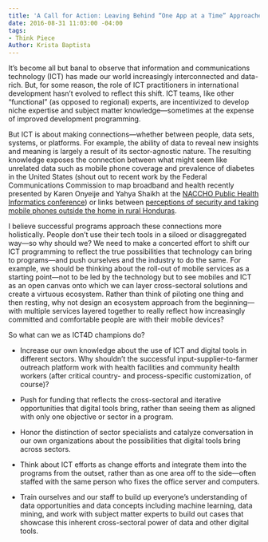 ```yaml
---
title: 'A Call for Action: Leaving Behind “One App at a Time” Approaches'
date: 2016-08-31 11:03:00 -04:00
tags:
- Think Piece
Author: Krista Baptista
---
```


It’s become all but banal to observe that information and communications technology (ICT) has made our world increasingly interconnected and data-rich. But, for some reason, the role of ICT practitioners in international development hasn’t evolved to reflect this shift. ICT teams, like other “functional” (as opposed to regional) experts, are incentivized to develop niche expertise and subject matter knowledge—sometimes at the expense of improved development programming.

<!--more-->

But ICT is about making connections—whether between people, data sets, systems, or platforms. For example, the ability of data to reveal new insights and meaning is largely a result of its sector-agnostic nature. The resulting knowledge exposes the connection between what might seem like unrelated data such as mobile phone coverage and prevalence of diabetes in the United States (shout out to recent work by the Federal Communications Commission to map broadband and health recently presented by Karen Onyeije and Yahya Shaikh at the [NACCHO Public Health Informatics conference](http://phiconference.org/)) or links between [perceptions of security and taking mobile phones outside the home in rural Honduras](http://dai-global-digital.com/honduras-digital-insights.html).

I believe successful programs approach these connections more holistically. People don’t use their tech tools in a siloed or disaggregated way—so why should we? We need to make a concerted effort to shift our ICT programming to reflect the true possibilities that technology can bring to programs—and push ourselves and the industry to do the same. For example, we should be thinking about the roll-out of mobile services as a starting point—not to be led by the technology but to see mobiles and ICT as an open canvas onto which we can layer cross-sectoral solutions and create a virtuous ecosystem. Rather than think of piloting one thing and then resting, why not design an ecosystem approach from the beginning—with multiple services layered together to really reflect how increasingly committed and comfortable people are with their mobile devices?

So what can we as ICT4D champions do?

* Increase our own knowledge about the use of ICT and digital tools in different sectors. Why shouldn’t the successful input-supplier-to-farmer outreach platform work with health facilities and community health workers (after critical country- and process-specific customization, of course)?

* Push for funding that reflects the cross-sectoral and iterative opportunities that digital tools bring, rather than seeing them as aligned with only one objective or sector in a program.

* Honor the distinction of sector specialists and catalyze conversation in our own organizations about the possibilities that digital tools bring across sectors.

* Think about ICT efforts as change efforts and integrate them into the programs from the outset, rather than as one area off to the side—often staffed with the same person who fixes the office server and computers.

* Train ourselves and our staff to build up everyone’s understanding of data opportunities and data concepts including machine learning, data mining, and work with subject matter experts to build out cases that showcase this inherent cross-sectoral power of data and other digital tools.
